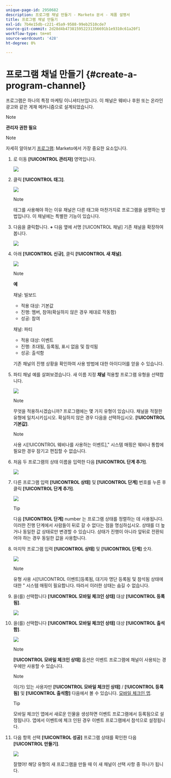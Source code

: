 ```yaml
---
unique-page-id: 2950682
description: 프로그램 채널 만들기 - Marketo 문서 - 제품 설명서
title: 프로그램 채널 만들기
exl-id: 7b4e15db-c221-45a9-9588-99eb2510cde7
source-git-commit: 2d28d4b473815952231356691b1e9310c61a20f1
workflow-type: tm+mt
source-wordcount: '428'
ht-degree: 0%

---
```


# 프로그램 채널 만들기 {#create-a-program-channel}

프로그램은 하나의 특정 마케팅 이니셔티브입니다. 이 채널은 웨비나 후원 또는 온라인 광고와 같은 게재 메커니즘으로 설계되었습니다.

>[!NOTE]
>
>**관리자 권한 필요**

>[!NOTE]
>
>자세히 알아보기 [프로그램](/help/marketo/product-docs/core-marketo-concepts/programs/creating-programs/understanding-programs.md): Marketo에서 가장 중요한 요소입니다.

1. 로 이동 **[!UICONTROL 관리자]** 영역입니다.

   ![](assets/create-a-program-channel-1.png)

1. 클릭 **[!UICONTROL 태그]**.

   ![](assets/create-a-program-channel-2.png)

   >[!NOTE]
   >
   >태그를 사용해야 하는 이유 채널은 다른 태그와 마찬가지로 프로그램을 설명하는 방법입니다. 이 채널에는 특별한 기능이 있습니다.

1. 다음을 클릭합니다. **+** 다음 옆에 서명 [!UICONTROL 채널] 기존 채널을 확장하여 봅니다.

   ![](assets/create-a-program-channel-3.png)

1. 아래 **[!UICONTROL 신규]**, 클릭 **[!UICONTROL 새 채널]**.

   ![](assets/create-a-program-channel-4.png)

   >[!NOTE]
   >
   >**예**
   >
   >채널: 빌보드
   >
   >* 적용 대상: 기본값
   >* 진행: 멤버, 참여(확실하지 않은 경우 제대로 작동함)
   >* 성공: 참여
   >
   >채널: 파티
   >
   >* 적용 대상: 이벤트
   >* 진행: 초대됨, 등록됨, 표시 없음 및 참석됨
   >* 성공: 출석함
   >
   >기존 채널의 진행 상황을 확인하여 사용 방법에 대한 아이디어를 얻을 수 있습니다.

1. 파티 채널 예를 살펴보겠습니다. 새 이름 지정 **채널** 적용할 프로그램 유형을 선택합니다.

   ![](assets/create-a-program-channel-5.png)

   >[!NOTE]
   >
   >무엇을 적용하시겠습니까? 프로그램에는 몇 가지 유형이 있습니다. 채널을 적절한 유형에 일치시키십시오. 확실하지 않은 경우 다음을 선택하십시오. **[!UICONTROL 기본값]**.

   >[!NOTE]
   >
   >사용 시[!UICONTROL 웨비나를 사용하는 이벤트],&quot; 시스템 매핑은 웨비나 통합에 필요한 경우 잠기고 편집할 수 없습니다.

1. 처음 두 프로그램의 상태 이름을 입력한 다음 **[!UICONTROL 단계 추가]**.

   ![](assets/create-a-program-channel-6.png)

1. 다른 프로그램 입력 **[!UICONTROL 상태]** 및 **[!UICONTROL 단계]** 번호를 누른 후 클릭 **[!UICONTROL 단계 추가]**.

   ![](assets/create-a-program-channel-7.png)

   >[!TIP]
   >
   >다음 **[!UICONTROL 단계]** number 는 프로그램 상태를 정렬하는 데 사용됩니다. 이러한 진행 단계에서 사람들이 뒤로 갈 수 없다는 점을 명심하십시오. 상태를 더 높거나 동일한 값 상태로만 변경할 수 있습니다. 상태가 진행이 아니라 앞뒤로 전환되어야 하는 경우 동일한 값을 사용합니다.

1. 마지막 프로그램 입력 **[!UICONTROL 상태]** 및 **[!UICONTROL 단계]** 숫자.

   ![](assets/create-a-program-channel-8.png)

   >[!NOTE]
   >
   >유형 사용 시[!UICONTROL 이벤트]등록됨, 대기자 명단 등록됨 및 참석됨 상태에 대한 &quot; 시스템 매핑이 필요합니다. 따라서 이러한 상태는 숨길 수 없습니다.

1. 을(를) 선택합니다 **[!UICONTROL 모바일 체크인 상태]** 대상 **[!UICONTROL 등록됨]**.

   ![](assets/create-a-program-channel-9.png)

1. 을(를) 선택합니다 **[!UICONTROL 모바일 체크인 상태]** 대상 **[!UICONTROL 출석함]**.

   ![](assets/create-a-program-channel-10.png)

   >[!NOTE]
   >
   >**[!UICONTROL 모바일 체크인 상태]** 옵션은 이벤트 프로그램에 채널이 사용되는 경우에만 사용할 수 있습니다.

   >[!NOTE]
   >
   >이(가) 있는 사용자만 **[!UICONTROL 모바일 체크인 상태]** / **[!UICONTROL 등록됨]** 및 **[!UICONTROL 출석함]** 다음에서 볼 수 있습니다. [모바일 체크인 앱](/help/marketo/product-docs/core-marketo-concepts/mobile-apps/event-check-in/event-check-in-overview.md).

   >[!TIP]
   >
   >모바일 체크인 앱에서 새로운 인물을 생성하면 이벤트 프로그램에서 등록됨으로 설정됩니다. 앱에서 이벤트에 체크 인된 경우 이벤트 프로그램에서 참석으로 설정됩니다.

1. 다음 항목 선택 **[!UICONTROL 성공]** 프로그램 상태를 확인한 다음 **[!UICONTROL 만들기]**.

   ![](assets/create-a-program-channel-11.png)

   잘했어! 해당 유형의 새 프로그램을 만들 때 이 새 채널이 선택 사항 중 하나가 됩니다.
